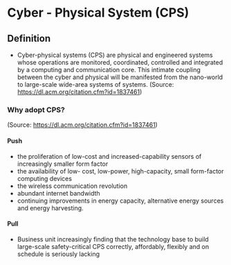 # Cyber - Physical System (CPS)

## Definition

* Cyber-physical systems (CPS) are physical and engineered systems whose operations are monitored, coordinated, controlled and integrated by a computing and communication core. This intimate coupling between the cyber and physical will be manifested from the nano-world to large-scale wide-area systems of systems.  (Source: https://dl.acm.org/citation.cfm?id=1837461)





### Why adopt CPS?

(Source: https://dl.acm.org/citation.cfm?id=1837461)

#### Push

* the proliferation of low-cost and increased-capability sensors of increasingly smaller form factor
* the availability of low- cost, low-power, high-capacity, small form-factor computing devices
* the wireless communication revolution
* abundant internet bandwidth
* continuing improvements in energy capacity, alternative energy sources and energy harvesting. 

#### Pull

* Business unit increasingly finding that the technology base to build large-scale safety-critical CPS correctly, affordably, flexibly and on schedule is seriously lacking 
